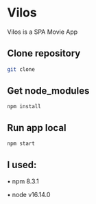 # Vilos

Vilos is a SPA Movie App

## Clone repository

```bash
git clone
```

## Get node_modules

```
npm install
```

## Run app local

```
npm start
```

## I used:

• npm 8.3.1

• node v16.14.0

